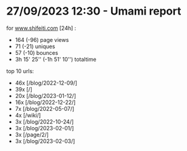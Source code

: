 # 27/09/2023 12:30 - Umami report
for www.shifeiti.com [24h] :

 - 164 (-96) page views
 - 71 (-21) uniques
 - 57 (-10) bounces
 - 3h 15' 25'' (-1h 51' 10'') totaltime


top 10 urls:
 - 46x [/blog/2022-12-09/]
 - 39x [/]
 - 20x [/blog/2023-01-12/]
 - 16x [/blog/2022-12-22/]
 - 7x [/blog/2022-05-07/]
 - 4x [/wiki/]
 - 3x [/blog/2022-10-24/]
 - 3x [/blog/2023-02-01/]
 - 3x [/page/2/]
 - 3x [/blog/2023-02-03/]



